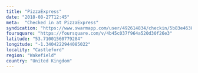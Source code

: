 ```yaml
---
title: "PizzaExpress"
date: "2018-08-27T12:45"
meta:  "Checked in at PizzaExpress"
syndication: "https://www.swarmapp.com/user/492614834/checkin/5b83e463835c9a002cf51f6c"
foursquare: "https://foursquare.com/v/4b45c037f964a520d30f26e3"
latitude: "53.71001560779284"
longitude: "-1.3404222944085022"
locality: "Castleford"
region: "Wakefield"
country: "United Kingdom"
---
```


